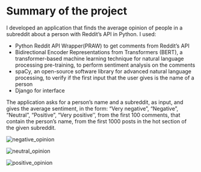 # Summary of the project
 
 I developed an application that finds the average opinion of people in a subreddit about a person with Reddit’s API in Python. I used:
 - Python Reddit API Wrapper(PRAW) to get comments from Reddit’s API
 - Bidirectional Encoder Representations from Transformers (BERT), a transformer-based machine learning technique for natural language processing pre-training, to perform sentiment analysis on the comments
 - spaCy, an open-source software library for advanced natural language processing, to verify if the first input that the user gives is the name of a person
 - Django for interface
 
 The application asks for a person’s name and a subreddit, as input, and gives the average sentiment, in the form: “Very negative”, “Negative”, “Neutral”, “Positive”, “Very positive’’, from the first 100 comments, that contain the person’s name, from the first 1000 posts in the hot section of the given subreddit.

![negative_opinion](https://user-images.githubusercontent.com/75032781/201484851-1fbbff9b-ad8c-4bbe-9930-d6ebaece570a.png)

![neutral_opinion](https://user-images.githubusercontent.com/75032781/201484856-5fb40a5d-22e0-4de1-bd21-5100c8bed72a.png)

![positive_opinion](https://user-images.githubusercontent.com/75032781/201485108-2a1e6410-85bb-47bf-89e2-6dbe2f222bc9.png)

